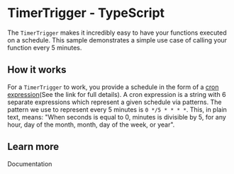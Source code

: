 # TimerTrigger - TypeScript	

The `TimerTrigger` makes it incredibly easy to have your functions executed on a schedule. This sample demonstrates a simple use case of calling your function every 5 minutes.	

## How it works	

For a `TimerTrigger` to work, you provide a schedule in the form of a [cron expression](https://en.wikipedia.org/wiki/Cron#CRON_expression)(See the link for full details). A cron expression is a string with 6 separate expressions which represent a given schedule via patterns. The pattern we use to represent every 5 minutes is `0 */5 * * * *`. This, in plain text, means: "When seconds is equal to 0, minutes is divisible by 5, for any hour, day of the month, month, day of the week, or year".	

## Learn more	

<TODO> Documentation